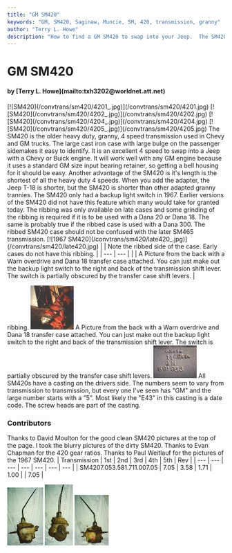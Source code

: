 ```yaml
---
title: "GM SM420"
keywords: "GM, SM420, Saginaw, Muncie, SM, 420, transmission, granny"
author: "Terry L. Howe"
description: "How to find a GM SM420 to swap into your Jeep.  The SM420 is a heavy duty, granny low, four speed manual transmission."
---
```


# GM SM420
<H4>by [Terry L. Howe](mailto:txh3202@worldnet.att.net)</H4>
[![SM420](/convtrans/sm420/4201_.jpg)](/convtrans/sm420/4201.jpg)
[![SM420](/convtrans/sm420/4202_.jpg)](/convtrans/sm420/4202.jpg)
[![SM420](/convtrans/sm420/4204_.jpg)](/convtrans/sm420/4204.jpg)
[![SM420](/convtrans/sm420/4205_.jpg)](/convtrans/sm420/4205.jpg)
The SM420 is the older heavy duty, granny, 4 speed transmission used in
Chevy and GM trucks.  The large cast iron case with large bulge on the
passenger sidemakes it easy to identify.
It is an excellent 4 speed to swap into a Jeep with a Chevy or Buick
engine.  It will work well with any GM engine because it uses a standard
GM size input bearing retainer, so getting a bell housing for it should
be easy.
Another advantage of the SM420 is it's length is the shortest of all
the heavy duty 4 speeds.  When you add the adapter, the Jeep T-18 is
shorter, but the SM420 is shorter than other adapted granny
trannies.
The SM420 only had a backup light switch in 1967.  Earlier versions
of the SM420 did not have this feature which many would take for
granted today.  The ribbing was only available on late cases and
some grinding of the ribbing is required if it is to be used with
a Dana 20 or Dana 18.  The same is probably true if the ribbed case
is used with a Dana 300.  The ribbed SM420 case should not be confused
with the later SM465 transmission.
[![1967 SM420](/convtrans/sm420/late420_.jpg)](/convtrans/sm420/late420.jpg)
|  | Note the ribbed side of the case.  Early cases do not have this
ribbing. |
| --- | --- |
|  | A Picture from the back with a Warn overdrive and Dana 18 transfer
case attached.  You can just make out the backup light switch to
the right and back of the transmission shift lever.  The switch is
partially obscured by the transfer case shift levers. |

ribbing.
[![1967 SM420](/convtrans/sm420/420-18od_.jpg)](/convtrans/sm420/420-18od.jpg)
A Picture from the back with a Warn overdrive and Dana 18 transfer
case attached.  You can just make out the backup light switch to
the right and back of the transmission shift lever.  The switch is
partially obscured by the transfer case shift levers.
[![SM420](/convtrans/sm420/4203_.jpg)](/convtrans/sm420/4203.jpg)
All SM420s have a casting on the drivers side.  The numbers seem
to vary from transmission to transmission, but every one I've seen
has "GM" and the large number starts with a "5".  Most likely
the "E43" in this casting is a date code.  The screw heads are
part of the casting.
### Contributors
Thanks to David Moulton for the good clean SM420 pictures at the
top of the page.  I took the blurry pictures of the dirty SM420.
Thanks to Evan Chapman for the 420 gear ratios.  Thanks to
Paul Weitlauf for the pictures of the 1967 SM420.
| Transmission | 1st | 2nd | 3rd | 4th | 5th | Rev |
| --- | --- | --- | --- | --- | --- | --- |
| SM4207.053.581.711.007.05 | 7.05 | 3.58 | 1.71 | 1.00 |  | 7.05 |

[![Muncie 420 drivers](/convtrans/sm420dsT.jpg)](/convtrans/sm420ds.jpg)
[![Muncie 420 front](/convtrans/sm420fT.jpg)](/convtrans/sm420f.jpg)
[![Muncie 420 passengers](/convtrans/sm420psT.jpg)](/convtrans/sm420ps.jpg)